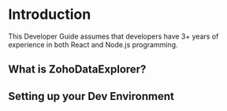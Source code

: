 # Introduction
This Developer Guide assumes that developers have 3+ years of experience in both React and Node.js programming.

## What is ZohoDataExplorer?

## Setting up your Dev Environment